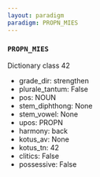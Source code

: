 ```yaml
---
layout: paradigm
paradigm: PROPN_MIES
---
```

### ` PROPN_MIES `

Dictionary class 42
* grade_dir: strengthen
* plurale_tantum: False
* pos: NOUN
* stem_diphthong: None
* stem_vowel: None
* upos: PROPN
* harmony: back
* kotus_av: None
* kotus_tn: 42
* clitics: False
* possessive: False
